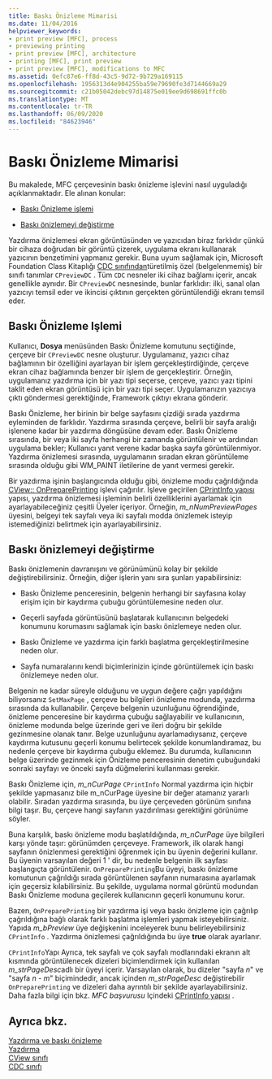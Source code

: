 ```yaml
---
title: Baskı Önizleme Mimarisi
ms.date: 11/04/2016
helpviewer_keywords:
- print preview [MFC], process
- previewing printing
- print preview [MFC], architecture
- printing [MFC], print preview
- print preview [MFC], modifications to MFC
ms.assetid: 0efc87e6-ff8d-43c5-9d72-9b729a169115
ms.openlocfilehash: 1956313d4e904255ba59e79690fe3d7144669a29
ms.sourcegitcommit: c21b05042debc97d14875e019ee9d698691ffc0b
ms.translationtype: MT
ms.contentlocale: tr-TR
ms.lasthandoff: 06/09/2020
ms.locfileid: "84623946"
---
```

# <a name="print-preview-architecture"></a>Baskı Önizleme Mimarisi

Bu makalede, MFC çerçevesinin baskı önizleme işlevini nasıl uyguladığı açıklanmaktadır. Ele alınan konular:

- [Baskı Önizleme işlemi](#_core_the_print_preview_process)

- [Baskı önizlemeyi değiştirme](#_core_modifying_print_preview)

Yazdırma önizlemesi ekran görüntüsünden ve yazıcıdan biraz farklıdır çünkü bir cihaza doğrudan bir görüntü çizerek, uygulama ekranı kullanarak yazıcının benzetimini yapmanız gerekir. Buna uyum sağlamak için, Microsoft Foundation Class Kitaplığı [CDC sınıfından](reference/cdc-class.md)türetilmiş özel (belgelenmemiş) bir sınıfı tanımlar `CPreviewDC` . Tüm `CDC` nesneler iki cihaz bağlamı içerir, ancak genellikle aynıdır. Bir `CPreviewDC` nesnesinde, bunlar farklıdır: ilki, sanal olan yazıcıyı temsil eder ve ikincisi çıktının gerçekten görüntülendiği ekranı temsil eder.

## <a name="the-print-preview-process"></a><a name="_core_the_print_preview_process"></a>Baskı Önizleme Işlemi

Kullanıcı, **Dosya** menüsünden Baskı Önizleme komutunu seçtiğinde, çerçeve bir `CPreviewDC` nesne oluşturur. Uygulamanız, yazıcı cihaz bağlamının bir özelliğini ayarlayan bir işlem gerçekleştirdiğinde, çerçeve ekran cihaz bağlamında benzer bir işlem de gerçekleştirir. Örneğin, uygulamanız yazdırma için bir yazı tipi seçerse, çerçeve, yazıcı yazı tipini taklit eden ekran görüntüsü için bir yazı tipi seçer. Uygulamanızın yazıcıya çıktı göndermesi gerektiğinde, Framework çıktıyı ekrana gönderir.

Baskı Önizleme, her birinin bir belge sayfasını çizdiği sırada yazdırma eyleminden de farklıdır. Yazdırma sırasında çerçeve, belirli bir sayfa aralığı işlenene kadar bir yazdırma döngüsüne devam eder. Baskı Önizleme sırasında, bir veya iki sayfa herhangi bir zamanda görüntülenir ve ardından uygulama bekler; Kullanıcı yanıt verene kadar başka sayfa görüntülenmiyor. Yazdırma önizlemesi sırasında, uygulamanın sıradan ekran görüntüleme sırasında olduğu gibi WM_PAINT iletilerine de yanıt vermesi gerekir.

Bir yazdırma işinin başlangıcında olduğu gibi, önizleme modu çağrıldığında [CView:: OnPreparePrinting](reference/cview-class.md#onprepareprinting) işlevi çağırılır. İşleve geçirilen [CPrintInfo yapısı](reference/cprintinfo-structure.md) yapısı, yazdırma önizlemesi işleminin belirli özelliklerini ayarlamak için ayarlayabileceğiniz çeşitli Üyeler içeriyor. Örneğin, *m_nNumPreviewPages* üyesini, belgeyi tek sayfalı veya iki sayfalı modda önizlemek isteyip istemediğinizi belirtmek için ayarlayabilirsiniz.

## <a name="modifying-print-preview"></a><a name="_core_modifying_print_preview"></a>Baskı önizlemeyi değiştirme

Baskı önizlemenin davranışını ve görünümünü kolay bir şekilde değiştirebilirsiniz. Örneğin, diğer işlerin yanı sıra şunları yapabilirsiniz:

- Baskı Önizleme penceresinin, belgenin herhangi bir sayfasına kolay erişim için bir kaydırma çubuğu görüntülemesine neden olur.

- Geçerli sayfada görüntüsünü başlatarak kullanıcının belgedeki konumunu korumasını sağlamak için baskı önizlemeye neden olur.

- Baskı Önizleme ve yazdırma için farklı başlatma gerçekleştirilmesine neden olur.

- Sayfa numaralarını kendi biçimlerinizin içinde görüntülemek için baskı önizlemeye neden olur.

Belgenin ne kadar süreyle olduğunu ve uygun değere çağrı yapıldığını biliyorsanız `SetMaxPage` , çerçeve bu bilgileri önizleme modunda, yazdırma sırasında da kullanabilir. Çerçeve belgenin uzunluğunu öğrendiğinde, önizleme penceresine bir kaydırma çubuğu sağlayabilir ve kullanıcının, önizleme modunda belge üzerinde geri ve ileri doğru bir şekilde gezinmesine olanak tanır. Belge uzunluğunu ayarlamadıysanız, çerçeve kaydırma kutusunu geçerli konumu belirtecek şekilde konumlandıramaz, bu nedenle çerçeve bir kaydırma çubuğu eklemez. Bu durumda, kullanıcının belge üzerinde gezinmek için Önizleme penceresinin denetim çubuğundaki sonraki sayfayı ve önceki sayfa düğmelerini kullanması gerekir.

Baskı Önizleme için, *m_nCurPage* `CPrintInfo` Normal yazdırma için hiçbir şekilde yapmasanız bile m_nCurPage üyesine bir değer atamanız yararlı olabilir. Sıradan yazdırma sırasında, bu üye çerçeveden görünüm sınıfına bilgi taşır. Bu, çerçeve hangi sayfanın yazdırılması gerektiğini görünüme söyler.

Buna karşılık, baskı önizleme modu başlatıldığında, *m_nCurPage* üye bilgileri karşı yönde taşır: görünümden çerçeveye. Framework, ilk olarak hangi sayfanın önizlenmesi gerektiğini öğrenmek için bu üyenin değerini kullanır. Bu üyenin varsayılan değeri 1 ' dir, bu nedenle belgenin ilk sayfası başlangıçta görüntülenir. `OnPreparePrinting`Bu üyeyi, baskı önizleme komutunun çağrıldığı sırada görüntülenen sayfanın numarasına ayarlamak için geçersiz kılabilirsiniz. Bu şekilde, uygulama normal görüntü modundan Baskı Önizleme moduna geçilerek kullanıcının geçerli konumunu korur.

Bazen, `OnPreparePrinting` bir yazdırma işi veya baskı önizleme için çağrılıp çağrıldığına bağlı olarak farklı başlatma işlemleri yapmak isteyebilirsiniz. Yapıda *m_bPreview* üye değişkenini inceleyerek bunu belirleyebilirsiniz `CPrintInfo` . Yazdırma önizlemesi çağrıldığında bu üye **true** olarak ayarlanır.

`CPrintInfo`Yapı Ayrıca, tek sayfalı ve çok sayfalı modlarındaki ekranın alt kısmında görüntülenecek dizeleri biçimlendirmek için kullanılan *m_strPageDesc*adlı bir üyeyi içerir. Varsayılan olarak, bu dizeler "sayfa *n*" ve "sayfa *n*  -  *m*" biçimindedir, ancak içinden *m_strPageDesc* değiştirebilir `OnPreparePrinting` ve dizeleri daha ayrıntılı bir şekilde ayarlayabilirsiniz. Daha fazla bilgi için bkz. *MFC başvurusu* Içindeki [CPrintInfo yapısı](reference/cprintinfo-structure.md) .

## <a name="see-also"></a>Ayrıca bkz.

[Yazdırma ve baskı önizleme](printing-and-print-preview.md)<br/>
[Yazdırma](printing.md)<br/>
[CView sınıfı](reference/cview-class.md)<br/>
[CDC sınıfı](reference/cdc-class.md)
